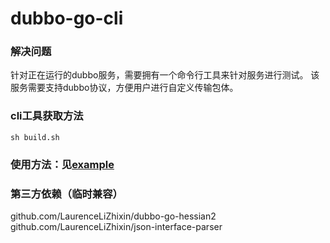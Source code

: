 # dubbo-go-cli

### 解决问题

针对正在运行的dubbo服务，需要拥有一个命令行工具来针对服务进行测试。
该服务需要支持dubbo协议，方便用户进行自定义传输包体。
### cli工具获取方法
`sh build.sh`

### 使用方法：见[example](./example/README.md)

### 第三方依赖（临时兼容）

github.com/LaurenceLiZhixin/dubbo-go-hessian2 \
github.com/LaurenceLiZhixin/json-interface-parser 